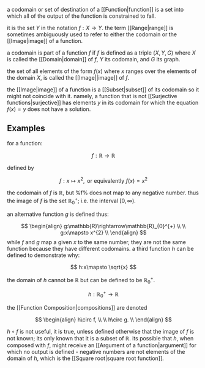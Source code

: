 a codomain or set of destination of a [[Function|function]] is a set into which all of the output of the function is constrained to fall. 

it is the set $Y$ in the notation $f : X\rightarrow Y$. the term [[Range|range]] is sometimes ambiguously used to refer to either the codomain or the [[Image|image]] of a function.

a codomain is part of a function $f$ if $f$ is defined as a triple $(X,Y,G)$ where $X$ is called the [[Domain|domain]] of $f$, $Y$ its codomain, and $G$ its graph.

the set of all elements of the form $f(x)$ where $x$ ranges over the elements of the domain $X$, is called the [[Image||image]] of $f$.

the [[Image|image]] of a function is a [[Subset|subset]] of its codomain so it might not coincide with it. namely, a function that is not [[Surjective functions|surjective]] has elements $y$ in its codomain for which the equation $f(x)=y$ does not have a solution.

## Examples

for a function:

$$
f:\mathbb{R}\rightarrow\mathbb{R}
$$

defined by

$$
f:x\mapsto x^{2},\text{ or equivalently }f(x)=x^{2}
$$

the codomain of $f$ is $\mathbb{R}$, but %f% does not map to any negative number. thus the image of $f$ is the set $\mathbb{R}_{0}^{+}$; i.e. the interval $[0,\infty)$.

an alternative function $g$ is defined thus:

$$
\begin{align}
g:\mathbb{R}\rightarrow\mathbb{R}_{0}^{+} \\
\\
g:x\mapsto x^{2} \\
\end{align}
$$
while $f$ and $g$ map a given $x$ to the same number, they are not the same function because they have different codomains. a third function $h$ can be defined to demonstrate why:

$$
h:x\mapsto \sqrt{x}
$$

the domain of $h$ cannot be $\mathbb{R}$ but can be defined to be $\mathbb{R}_{0}^{+}$.

$$
h:\mathbb{R}_{0}^{+}\rightarrow\mathbb{R}
$$

the [[Function Composition|compositions]] are denoted 

$$
\begin{align}
h\circ f, \\
\\
h\circ g. \\
\end{align}
$$

$h\circ f$ is not useful, it is true, unless defined otherwise that the image of $f$ is not known; its only known that it is a subset of $\mathbb{R}$. its possible that $h$, when composed with $f$, might receive an [[Argument of a function|argument]] for which no output is defined - negative numbers are not elements of the domain of $h$, which is the [[Square root|square root function]].
